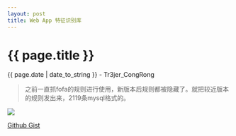 ```yaml
---
layout: post
title: Web App 特征识别库
---
```


{{ page.title }}
================
<p class="date">{{ page.date | date_to_string }} - Tr3jer_CongRong</p>

> 之前一直抓fofa的规则进行使用，新版本后规则都被隐藏了。就把较近版本的规则发出来，2119条mysql格式的。

<img src="http://7xiw31.com1.z0.glb.clouddn.com/tdfcx.png">

<a target="_blank" href="https://gist.github.com/Tr3jer/271a9e26e267a47a8e9f1aa76c47a003">Github Gist</a>

